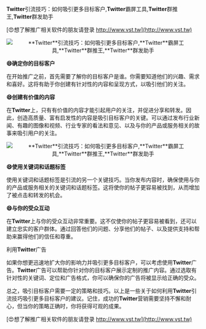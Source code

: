 **Twitter**引流技巧：如何吸引更多目标客户,**Twitter**霸屏工具,**Twitter**群推王,**Twitter**群发助手

[😍想了解推广相关软件的朋友请登录 http://www.vst.tw](http://www.vst.tw)

 <center><img src="https://vst.tw/MP4/tuiguang/png/4.png" alt="**Twitter**引流技巧：如何吸引更多目标客户,**Twitter**霸屏工具,**Twitter**群推王,**Twitter**群发助手"></center>

**😄确定你的目标客户**

在开始推广之前，首先需要了解你的目标客户是谁。你需要知道他们的兴趣、需求和喜好。这将有助于你创建有针对性的内容和呈现方式，以吸引他们的关注。

**😄创建有价值的内容**

在**Twitter**上，只有有价值的内容才能引起用户的关注，并促进分享和转发。因此，创造高质量、富有启发性的内容是吸引目标客户的关键。可以通过发布行业新闻、有趣的图像和视频、行业专家的看法和意见、以及与你的产品或服务相关的故事来吸引用户的关注。

 <center><img src="https://vst.tw/MP4/tuiguang/png/7.png" alt="**Twitter**引流技巧：如何吸引更多目标客户,**Twitter**霸屏工具,**Twitter**群推王,**Twitter**群发助手"></center>

**😄使用关键词和话题标签**

使用关键词和话题标签是引流的另一个关键技巧。当你发布内容时，确保使用与你的产品或服务相关的关键词和话题标签。这将使你的帖子更容易被找到，从而增加了被点击和转发的机会。

**😄与你的受众互动**

在**Twitter**上与你的受众互动非常重要。这不仅使你的帖子更容易被看到，还可以建立忠实的客户群体。通过回答他们的问题、分享他们的帖子、以及提供支持和帮助来赢得他们的信任和尊重。

利用**Twitter**广告

如果你想更迅速地扩大你的影响力并吸引更多目标客户，可以考虑使用**Twitter**广告。**Twitter**广告可以帮助你针对你的目标客户展示定制的推广内容。通过选取有针对性的关键词、定位和广告格式，你可以确保你的广告将被显示给正确的受众。

总之，吸引目标客户需要一定的策略和技巧。以上是一些关于如何利用**Twitter**引流技巧吸引更多目标客户的建议。记住，成功的**Twitter**营销需要坚持不懈和耐心，但当你的策略正确时，你将获得可观的成果。

[😍想了解推广相关软件的朋友请登录 http://www.vst.tw](http://www.vst.tw)



